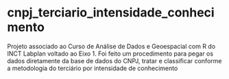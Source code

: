 # cnpj_terciario_intensidade_conhecimento
Projeto associado ao Curso de Análise de Dados e Geoespacial com R do INCT Labplan voltado ao Eixo 1. Foi feito um procedimento para pegar os dados diretamente da base de dados do CNPJ, tratar e classificar conforme a metodologia do terciário por intensidade de conhecimento
